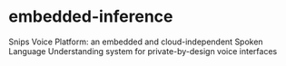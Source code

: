 # embedded-inference
Snips Voice Platform: an embedded and cloud-independent Spoken Language Understanding system for private-by-design voice interfaces
